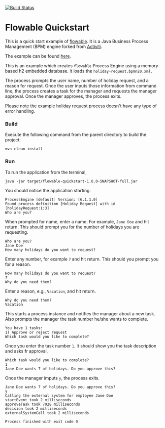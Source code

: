 [![Build Status][travis-badge]][travis-badge-url]


Flowable Quickstart
===============================
This is a quick start example of [flowable](http://www.flowable.org/). It is a Java
Business Process Management (BPM) engine forked from [Activiti](https://www.activiti.org).

The example can be found [here](http://www.flowable.org/docs/userguide/index.html#getting.started.command.line).

This is an example which creates `flowable` Process Engine using a memory-based h2 embedded database.
It loads the `holiday-request.bpmn20.xml`.

The process prompts the user name, number of holiday request, and a reason for request. 
Once the user inputs those information from command line, the process creates a task
for the manager and requests the manager approval. Once the manager approves, the
process exits.

Please note the example holiday request process doesn't have any type of
error handling.

### Build
Execute the following command from the parent directory to build the project:
```
mvn clean install
```

### Run
To run the application from the terminal,
```
java -jar target/flowable-quickstart-1.0.0-SNAPSHOT-full.jar 
```

You should notice the application starting:
```
ProcessEngine [default] Version: [6.1.1.0]
Found process definition [Holiday Request] with id [holidayRequest:1:3]
Who are you?
```

When prompted for name, enter a name. For example, `Jane Doe` and hit return.
This should prompt you for the number of holidays you are requesting.

```
Who are you?
Jane Doe
How many holidays do you want to request?
```

Enter any number, for example `7` and hit return. This should you prompt you
for a reason.

```
How many holidays do you want to request?
7
Why do you need them?
```

Enter a reason, e.g., `Vacation`, and hit return.
```
Why do you need them?
Vacation
```

This starts a process instance and  notifies the manager about a new task. Also 
prompts the manager the task number he/she wants to complete.

```
You have 1 tasks:
1) Approve or reject request
Which task would you like to complete?
```

Once you enter the task number `1`. It should show you the task description and
asks fr approval.

```
Which task would you like to complete?
1
Jane Doe wants 7 of holidays. Do you approve this?
```

Once the manager imputs `y`, the process exits.
```
Jane Doe wants 7 of holidays. Do you approve this?
y
Calling the external system for employee Jane Doe
startEvent took 2 milliseconds
approveTask took 7028 milliseconds
decision took 2 milliseconds
externalSystemCall took 2 milliseconds

Process finished with exit code 0
```

[travis-badge]: https://travis-ci.org/indrabasak/flowable-quickstart.svg?branch=master
[travis-badge-url]: https://travis-ci.org/indrabasak/flowable-quickstart/